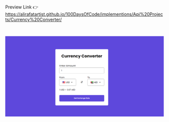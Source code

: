 Preview Link 👉 https://alirafatartist.github.io/100DaysOfCode/implementions/Api%20Projects/Currency%20Converter/

<br>

![alt text](image.png)

